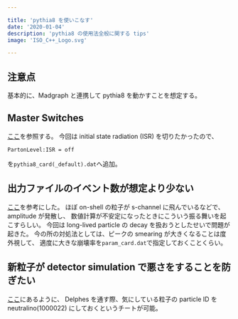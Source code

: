```yaml
---

title: 'pythia8 を使いこなす'
date: '2020-01-04'
description: 'pythia8 の使用法全般に関する tips'
image: 'ISO_C++_Logo.svg'

---
```


## 注意点

基本的に、Madgraph と連携して pythia8 を動かすことを想定する。

## Master Switches ##

[ここ](http://home.thep.lu.se/Pythia/pythia82html/MasterSwitches.html)を参照する。
今回は initial state radiation (ISR) を切りたかったので、

``` dat
PartonLevel:ISR = off
```

を`pythia8_card(_default).dat`へ追加。

## 出力ファイルのイベント数が想定より少ない ##

[ここ](https://answers.launchpad.net/mg5amcnlo/+question/200766)を参考にした。
ほぼ on-shell の粒子が s-channel に飛んでいるなどで、amplitude が発散し、
数値計算が不安定になったときにこういう振る舞いを起こすらしい。
今回は long-lived particle の decay を扱おうとしたせいで問題が起きた。
今の所の対処法としては、ピークの smearing が大きくなることは度外視して、
適度に大きな崩壊率を`param_card.dat`で指定しておくことくらい。

## 新粒子が detector simulation で悪さをすることを防ぎたい ##

[ここ](https://answers.launchpad.net/mg5amcnlo/+question/222285)にあるように、
Delphes を通す際、気にしている粒子の particle ID を neutralino(1000022) にしておくというチートが可能。
